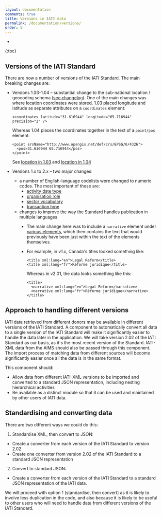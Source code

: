 ```yaml
---
layout: documentation
comments: true
title: Versions in IATI data
permalink: /documentation/versions/
order: 5
---
```


* 
{:toc}

## Versions of the IATI Standard

There are now a number of versions of the IATI Standard. The main breaking changes are:

* Versions 1.03-1.04 &ndash; substantial change to the sub-national location / geocoding schema ([see changelog](http://iatistandard.org/upgrades/decimal-upgrade-to-1-04/1-04-changes/)). One of the main changes was where location coordinates were stored. 1.03 placed longitude and latitude as separate attributes on a `coordinates` element:

      <coordinates latitude="31.616944" longitude="65.716944" precision="2" />
    
    Whereas 1.04 places the coordinates together in the text of a `point/pos` element:

      <point srsName="http://www.opengis.net/def/crs/EPSG/0/4326">
        <pos>31.616944 65.716944</pos>
      </point>
    
    See [location in 1.03](http://iatistandard.org/103/activities-standard/location/index.html) and [location in 1.04](http://iatistandard.org/104/activity-standard/iati-activities/iati-activity/location/)
* Versions 1.x to 2.x &ndash; two major changes:
   * a number of English-language codelists were changed to numeric codes. The most important of these are:
     * [activity date type](http://iatistandard.org/201/upgrades/integer-upgrade-to-2-01/2-01-changes/#activity-date-type-amended-codes)
     * [organisation role](http://iatistandard.org/201/upgrades/integer-upgrade-to-2-01/2-01-changes/#organisation-role-amended-codes)
     * [sector vocabulary](http://iatistandard.org/201/upgrades/integer-upgrade-to-2-01/2-01-changes/#sector-vocabulary-was-vocabulary-amended-codes)
     * [transaction type](http://iatistandard.org/201/upgrades/integer-upgrade-to-2-01/2-01-changes/#transaction-type-amended-codes)
   * changes to improve the way the Standard handles publication in multiple languages.
     * The main change here was to include a `narrative` element under [various elements](http://iatistandard.org/201/upgrades/integer-upgrade-to-2-01/2-01-changes/#narrative-new-elements), which then contains the text that would previously have been just within the text of the elements themselves.
     * For example, in v1.x, Canada's titles looked something like:
           
           <title xml:lang="en">Legal Reform</title>
           <title xml:lang="fr">Réforme juridique</title>

         Whereas in v2.01, the data looks something like this:
           
           <title>
             <narrative xml:lang="en">Legal Reform</narrative>
             <narrative xml:lang="fr">Réforme juridique</narrative>
           </title>

## Approach to handling different versions

IATI data retrieved from different donors may be available in different versions of the IATI Standard. A component to automatically convert all data to a single version of the IATI Standard will make it significantly easier to handle the data later in the application. We will take version 2.02 of the IATI Standard as our basis, as it's the most recent version of the Standard. IATI-XML data from the AIMS should also be passed through this component. The import process of matching data from different sources will become significantly easier once all the data is in the same format.

This component should:

*	Allow data from different IATI-XML versions to be imported and converted to a standard JSON representation, including nesting hierarchical activities
*	Be available as a distinct module so that it can be used and maintained by other users of IATI data.

## Standardising and converting data

There are two different ways we could do this:

1. Standardise XML, then convert to JSON:
  * Create a converter from each version of the IATI Standard to version 2.02
  * Create one converter from version 2.02 of the IATI Standard to a standard JSON representation

2. Convert to standard JSON:
  * Create a converter from each version of the IATI Standard to a standard JSON representation of the IATI data.

We will proceed with option 1 (standardise, then convert) as it is likely to involve less duplication in the code, and also because it is likely to be useful to other users who will need to handle data from different versions of the IATI Standard.
